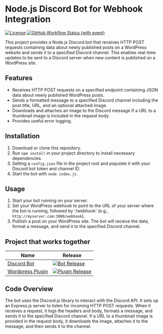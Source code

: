 # Node.js Discord Bot for Webhook Integration
[![License](https://img.shields.io/github/license/xd12r/Node.js-WordPress-to-Discord?color=green)](https://github.com/xd12r/Node.js-WordPress-to-Discord/blob/main/LICENSE)
[![GitHub Workflow Status (with event)](https://img.shields.io/github/actions/workflow/status/xd12r/Node.js-WordPress-to-Discord/nodejs.yml)](https://github.com/xd12r/Node.js-WordPress-to-Discord/actions)

This project provides a Node.js Discord bot that receives HTTP POST requests containing data about newly published posts on a WordPress website and sends it to a specified Discord channel. This enables real-time updates to be sent to a Discord server when new content is published on a WordPress site.

## Features

- Receives HTTP POST requests on a specified endpoint containing JSON data about newly published WordPress posts.
- Sends a formatted message to a specified Discord channel including the post title, URL, and an optional attached image.
- Downloads and attaches an image to the Discord message if a URL to a thumbnail image is included in the request body.
- Provides useful error logging.

## Installation

1. Download or clone this repository.
2. Run `npm install` in your project directory to install necessary dependencies.
3. Setting a `config.json` file in the project root and populate it with your Discord bot token and channel ID.
4. Start the bot with `node index.js`.

## Usage

1. Start your bot running on your server.
2. Set your WordPress webhook to point to the URL of your server where the bot is running, followed by '/webhook' (e.g., `http://myserver.com:3000/webhook`).
3. Publish a post on your WordPress site. The bot will receive the data, format a message, and send it to the specified Discord channel.

## Project that works together

| Name  | Release |
| ------------- | ------------- |
| [Discord Bot](https://github.com/xd12r/Node.js-WordPress-to-Discord)  | [![Bot Release](https://img.shields.io/github/v/release/xd12r/Node.js-WordPress-to-Discord)](https://github.com/xd12r/Node.js-WordPress-to-Discord/releases)  |
| [Wordpress Plugin](https://github.com/xd12r/Wordpress-xDr-Webhook)  | [![Plugin Release](https://img.shields.io/github/v/release/xd12r/Wordpress-xDr-Webhook)](https://github.com/xd12r/Wordpress-xDr-Webhook/releases)  |

## Code Overview

The bot uses the Discord.js library to interact with the Discord API. It sets up an Express.js server to listen for incoming HTTP POST requests. When it receives a request, it logs the headers and body, formats a message, and sends it to the specified Discord channel. If a URL to a thumbnail image is provided in the request body, it downloads the image, attaches it to the message, and then sends it to the channel.
